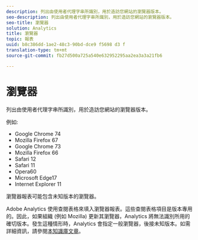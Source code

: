 ```yaml
---
description: 列出由使用者代理字串所識別，用於造訪您網站的瀏覽器版本。
seo-description: 列出由使用者代理字串所識別，用於造訪您網站的瀏覽器版本。
seo-title: 瀏覽器
solution: Analytics
title: 瀏覽器
topic: 報表
uuid: b8c386dd-1ae2-48c3-90bd-dce9 f5698 d3 f
translation-type: tm+mt
source-git-commit: fb27d500a725a540e632952295aa2ea3a3a21fb6

---
```



# 瀏覽器

列出由使用者代理字串所識別，用於造訪您網站的瀏覽器版本。

例如:

* Google Chrome 74
* Mozilla Firefox 67
* Google Chrome 73
* Mozilla Firefox 66
* Safari 12
* Safari 11
* Opera60
* Microsoft Edge17
* Internet Explorer 11

瀏覽器報表可能包含未知版本的瀏覽器。

Adobe Analytics 使用查閱表格來填入瀏覽器報表。這些查閱表格項目是版本專用的。因此，如果組織 (例如 Mozilla) 更新其瀏覽器，Analytics 將無法識別所用的確切版本。發生這種情形時，Analytics 會指定一般瀏覽器，後接未知版本。如需詳細資訊，請參閱[本知識庫文章](https://helpx.adobe.com/analytics/kb/browser-unknown-version.html)。

